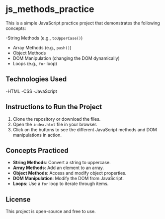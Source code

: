 # js_methods_practice


This is a simple JavaScript practice project that demonstrates the following concepts:

-String Methods (e.g., `toUpperCase()`)
- Array Methods (e.g., `push()`)
- Object Methods
- DOM Manipulation (changing the DOM dynamically)
- Loops (e.g., `for` loop)

## Technologies Used
-HTML
-CSS
-JavaScript

## Instructions to Run the Project

1. Clone the repository or download the files.
2. Open the `index.html` file in your browser.
3. Click on the buttons to see the different JavaScript methods and DOM manipulations in action.


## Concepts Practiced

- **String Methods**: Convert a string to uppercase.
- **Array Methods**: Add an element to an array.
- **Object Methods**: Access and modify object properties.
- **DOM Manipulation**: Modify the DOM from JavaScript.
- **Loops**: Use a `for` loop to iterate through items.

## License

This project is open-source and free to use.